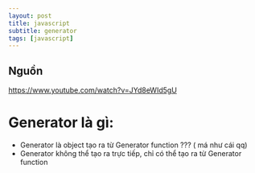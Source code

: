 ```yaml
---
layout: post
title: javascript
subtitle: generator
tags: [javascript]
---
```



## Nguồn 

https://www.youtube.com/watch?v=JYd8eWId5gU


# Generator là gì: 

- Generator là object tạo ra từ Generator function  ??? ( má như cái qq)
- Generator không thể tạo ra trực tiếp, chỉ có thể tạo ra từ Generator function 
